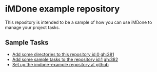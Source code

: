 iMDone example repository
====
This repository is intended to be a sample of how you can use iMDone to manage your project tasks.

Sample Tasks
----
- [Add some directories to this repository id:0 gh:381](#TODO:0)
- [Add some sample tasks to the repository id:1 gh:382](#TODO:30)
- [Set up the imdone-example repository at github](#DONE:0)
